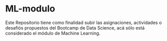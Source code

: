 # ML-modulo
Este Repositorio tiene como finalidad subir las asignaciones, actividades o desafiós propuestos del Bootcamp de Data Science, acá sólo está considerado el módulo de Machine Learning. 
